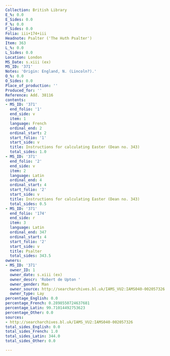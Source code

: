 ```yaml
---
Collection: British Library
E_%: 0.0
E_Sides: 0.0
F_%: 0.0
F_Sides: 0.0
Folia: iii+174+iii
Headnote: Psalter ('The Huth Psalter')
Item: 363
L_%: 0.0
L_Sides: 0.0
Location: London
MS_Date: s.xiii (ex)
MS_ID: '371'
Notes: 'Origin: England, N. (Lincoln?).'
O_%: 0.0
O_Sides: 0.0
Place_of_production: ''
Produced_for: ''
Reference: Add. 38116
contents:
- MS_ID: '371'
  end_folio: '1'
  end_side: v
  item: 1
  language: French
  ordinal_end: 2
  ordinal_start: 2
  start_folio: '1'
  start_side: v
  title: Instructions for calculating Easter (Dean no. 343)
  total_sides: 1.0
- MS_ID: '371'
  end_folio: '2'
  end_side: v
  item: 2
  language: Latin
  ordinal_end: 4
  ordinal_start: 4
  start_folio: '2'
  start_side: v
  title: Instructions for calculating Easter (Dean no. 343)
  total_sides: 0.5
- MS_ID: '371'
  end_folio: '174'
  end_side: r
  item: 3
  language: Latin
  ordinal_end: 347
  ordinal_start: 4
  start_folio: '2'
  start_side: v
  title: Psalter
  total_sides: 343.5
owners:
- MS_ID: '371'
  owner_ID: 1
  owner_date: s.xiii (ex)
  owner_descr: 'Robert de Upton '
  owner_gender: Man
  owner_source: http://searcharchives.bl.uk/IAMS_VU2:IAMS040-002057326
  owner_type: Lay
percentage_English: 0.0
percentage_French: 0.2898550724637681
percentage_Latin: 99.71014492753623
percentage_Other: 0.0
sources:
- http://searcharchives.bl.uk/IAMS_VU2:IAMS040-002057326
total_sides_English: 0.0
total_sides_French: 1.0
total_sides_Latin: 344.0
total_sides_Other: 0.0

---
```

